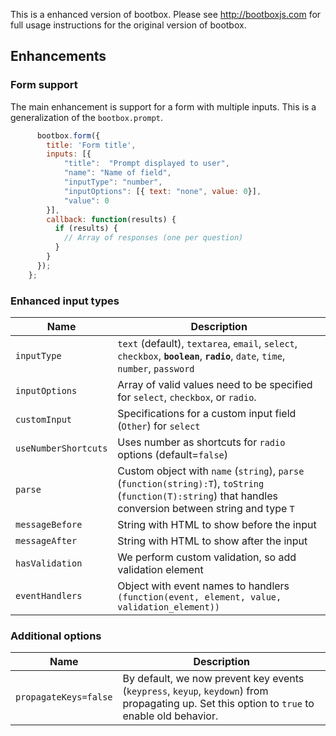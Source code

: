 This is a enhanced version of bootbox.  Please see http://bootboxjs.com for full usage instructions for the original version of bootbox.

## Enhancements

### Form support
The main enhancement is support for a form with multiple inputs.  This is a generalization of the `bootbox.prompt`.
```javascript
      bootbox.form({
        title: 'Form title',
        inputs: [{
            "title":  "Prompt displayed to user",
            "name": "Name of field",
            "inputType": "number",
            "inputOptions": [{ text: "none", value: 0}],
            "value": 0
        }],
        callback: function(results) {
          if (results) {
            // Array of responses (one per question)
          }
        }
      });
    };
```

### Enhanced input types

| Name      | Description |
|-----------|-------------|
| `inputType` | `text` (default), `textarea`, `email`, `select`, `checkbox`, <b>`boolean`</b>, <b>`radio`</b>, `date`, `time`, `number`, `password` |
| `inputOptions`  | Array of valid values need to be specified for `select`, `checkbox`, or `radio`. |
| `customInput` | Specifications for a custom input field (`Other`) for `select` |
| `useNumberShortcuts` | Uses number as shortcuts for `radio` options (default=`false`) |
| `parse` | Custom object with `name` (`string`), `parse` (`function(string):T`), `toString` (`function(T):string`) that handles conversion between string and type `T` |
| `messageBefore` | String with HTML to show before the input
| `messageAfter` | String with HTML to show after the input
| `hasValidation` | We perform custom validation, so add validation element |
| `eventHandlers` | Object with event names to handlers `(function(event, element, value, validation_element))` |

### Additional options

| Name      | Description |
|-----------|-------------|
| `propagateKeys=false` | By default, we now prevent key events (`keypress`, `keyup`, `keydown`) from propagating up.  Set this option to `true` to enable old behavior. |
